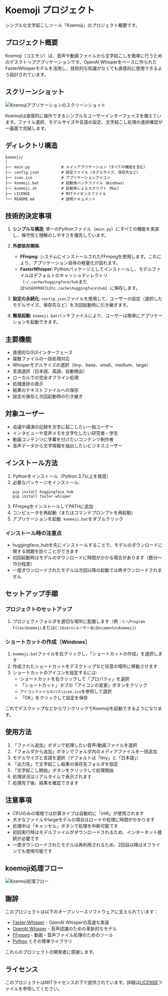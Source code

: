 # Koemoji プロジェクト

シンプルな文字起こしツール「Koemoji」のプロジェクト概要です。

## プロジェクト概要

Koemoji（コエモジ）は、音声や動画ファイルから文字起こしを簡単に行うためのデスクトップアプリケーションです。OpenAI Whisperをベースに作られたFasterWhisperモデルを活用し、技術的な知識がなくても直感的に使用できるよう設計されています。

## スクリーンショット

![Koemojiアプリケーションのスクリーンショット](screenshot.png)

Koemojiは直感的に操作できるシンプルなユーザーインターフェイスを備えています。ファイル選択、モデルサイズや言語の設定、文字起こし処理の進捗確認が一画面で完結します。

## ディレクトリ構造

```
koemoji/
│
├── main.py              # メインアプリケーション（すべての機能を含む）
├── config.json          # 設定ファイル（モデルサイズ、保存先など）
├── icon.ico             # アプリケーションアイコン
├── koemoji.bat          # 起動用バッチファイル（Windows）
├── koemoji.sh           # 起動用シェルスクリプト（Mac）
├── LICENSE              # MITライセンスファイル
└── README.md            # 説明ドキュメント
```

## 技術的決定事項

1. **シンプルな構造**: 単一のPythonファイル（`main.py`）にすべての機能を実装し、保守性と理解のしやすさを優先しています。

2. **外部依存関係**:
   - **FFmpeg**: システムにインストールされたFFmpegを使用します。これにより、アプリケーション自体の軽量化が図れます。
   - **FasterWhisper**: Pythonパッケージとしてインストールし、モデルファイルはデフォルトのキャッシュディレクトリ（`~/.cache/huggingface/hub`または`%USERPROFILE%\.cache\huggingface\hub`）に保存します。

3. **設定の永続化**: `config.json`ファイルを使用して、ユーザーの設定（選択したモデルサイズ、保存先など）を次回起動時に引き継ぎます。

4. **簡易起動**: `koemoji.bat`バッチファイルにより、ユーザーは簡単にアプリケーションを起動できます。

## 主要機能

- 直感的なGUIインターフェース
- 複数ファイルの一括処理対応
- Whisperモデルサイズの選択（tiny、base、small、medium、large）
- 言語選択（日本語、英語、自動検出）
- ローカルでの完全オフライン処理
- 処理進捗の表示
- 結果のテキストファイルへの保存
- 設定の保存と次回起動時の引き継ぎ

## 対象ユーザー

- 会議や講演の記録を文字に起こしたい一般ユーザー
- インタビューや音声メモを文字化したい研究者・学生
- 動画コンテンツに字幕を付けたいコンテンツ制作者
- 音声データから文字情報を抽出したいビジネスユーザー

## インストール方法

1. Pythonをインストール（Python 3.7以上を推奨）
2. 必要なパッケージをインストール:
   ```
   pip install huggingface_hub
   pip install faster-whisper
   ```
3. FFmpegをインストールしてPATHに追加
4. コンピュータを再起動（またはコマンドプロンプトを再起動）
5. アプリケーションを起動: `koemoji.bat`をダブルクリック

### インストール時の注意点

- huggingface_hubを先にインストールすることで、モデルのダウンロードに関する問題を防ぐことができます
- 初回起動時はモデルのダウンロードに時間がかかる場合があります（数分〜15分程度）
- 一度ダウンロードされたモデルは次回以降の起動では再ダウンロードされません

## セットアップ手順

### プロジェクトのセットアップ

1. プロジェクトフォルダを適切な場所に配置します（例：`C:\Program Files\Koemoji`または`C:\Users\ユーザー名\Documents\Koemoji`）

### ショートカットの作成（Windows）

1. `koemoji.bat`ファイルを右クリックし、「ショートカットの作成」を選択します
2. 作成されたショートカットをデスクトップなど任意の場所に移動させます
3. ショートカットのアイコンを設定するには:
   - ショートカットを右クリックして「プロパティ」を選択
   - 「ショートカット」タブの「アイコンの変更」ボタンをクリック
   - `アイコンファイルのパス\icon.ico`を参照して選択
   - 「OK」をクリックして設定を保存

これでデスクトップなどからワンクリックでKoemojiを起動できるようになります。

## 使用方法

1. 「ファイル追加」ボタンで処理したい音声/動画ファイルを選択
2. 「フォルダから追加」ボタンでフォルダ内のメディアファイルを一括追加
3. モデルサイズと言語を選択（デフォルトは「tiny」と「日本語」）
4. 「出力先」で文字起こし結果の保存先フォルダを指定
5. 「文字起こし開始」ボタンをクリックして処理開始
6. 処理状況はリアルタイムで表示されます
7. 処理完了後、結果を確認できます

## 注意事項

- CPUのみの環境では計算タイプは自動的に「int8」が使用されます
- 大きなファイルやlargeモデルの場合はロードや処理に時間がかかります
- 処理中は「キャンセル」ボタンで処理を中断可能です
- 初回実行時はモデルファイルがダウンロードされるため、インターネット接続が必要です
- 一度ダウンロードされたモデルは再利用されるため、2回目以降はオフラインでも使用可能です

## koemoji処理フロー

![Koemoji処理フロー](koemoji-flowchart.png)

## 謝辞

このプロジェクトは以下のオープンソースソフトウェアに支えられています：

- [Faster-Whisper](https://github.com/guillaumekln/faster-whisper) - OpenAI Whisperの高速な実装
- [OpenAI Whisper](https://github.com/openai/whisper) - 音声認識のための革新的なモデル
- [FFmpeg](https://ffmpeg.org/) - 動画・音声ファイル処理のためのツール
- [Python](https://www.python.org/) とその標準ライブラリ

これらのプロジェクトの開発者に感謝します。

## ライセンス

このプロジェクトはMITライセンスの下で提供されています。詳細は[LICENSE](LICENSE)ファイルを参照してください。
